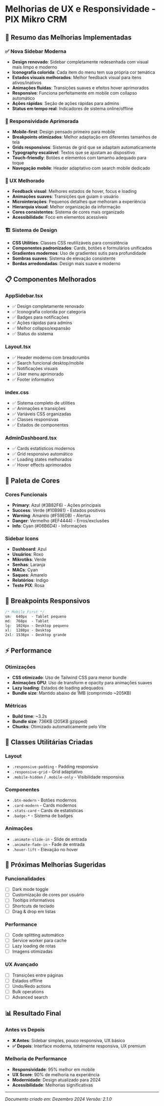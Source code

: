 # Melhorias de UX e Responsividade - PIX Mikro CRM

## 🎨 Resumo das Melhorias Implementadas

### ✅ Nova Sidebar Moderna
- **Design renovado**: Sidebar completamente redesenhada com visual mais limpo e moderno
- **Iconografia colorida**: Cada item do menu tem sua própria cor temática
- **Estados visuais melhorados**: Melhor feedback visual para itens ativos/inativos
- **Animações fluídas**: Transições suaves e efeitos hover aprimorados
- **Responsive**: Funciona perfeitamente em mobile com collapso automático
- **Ações rápidas**: Seção de ações rápidas para admins
- **Status em tempo real**: Indicadores de sistema online/offline

### 📱 Responsividade Aprimorada
- **Mobile-first**: Design pensado primeiro para mobile
- **Breakpoints otimizados**: Melhor adaptação em diferentes tamanhos de tela
- **Grids responsivos**: Sistemas de grid que se adaptam automaticamente
- **Typography escalável**: Textos que se ajustam ao dispositivo
- **Touch-friendly**: Botões e elementos com tamanho adequado para toque
- **Navegação mobile**: Header adaptativo com search mobile dedicado

### 🎯 UX Melhorado
- **Feedback visual**: Melhores estados de hover, focus e loading
- **Animações suaves**: Transições que guiam o usuário
- **Microinterações**: Pequenos detalhes que melhoram a experiência
- **Hierarquia visual**: Melhor organização da informação
- **Cores consistentes**: Sistema de cores mais organizado
- **Acessibilidade**: Foco em elementos acessíveis

### 🏗️ Sistema de Design
- **CSS Utilities**: Classes CSS reutilizáveis para consistência
- **Componentes padronizados**: Cards, botões e formulários unificados
- **Gradientes modernos**: Uso de gradientes sutis para profundidade
- **Sombras suaves**: Sistema de elevação consistente
- **Bordas arredondadas**: Design mais suave e moderno

## 📋 Componentes Melhorados

### AppSidebar.tsx
- ✅ Design completamente renovado
- ✅ Iconografia colorida por categoria
- ✅ Badges para notificações
- ✅ Ações rápidas para admins
- ✅ Melhor collapso/expansão
- ✅ Status do sistema

### Layout.tsx
- ✅ Header moderno com breadcrumbs
- ✅ Search funcional desktop/mobile
- ✅ Notificações visuais
- ✅ User menu aprimorado
- ✅ Footer informativo

### index.css
- ✅ Sistema completo de utilities
- ✅ Animações e transições
- ✅ Variáveis CSS organizadas
- ✅ Classes responsivas
- ✅ Estados de componentes

### AdminDashboard.tsx
- ✅ Cards estatísticos modernos
- ✅ Grid responsivo automático
- ✅ Loading states melhorados
- ✅ Hover effects aprimorados

## 🎨 Paleta de Cores

### Cores Funcionais
- **Primary**: Azul (#3B82F6) - Ações principais
- **Success**: Verde (#10B981) - Estados positivos
- **Warning**: Amarelo (#F59E0B) - Alertas
- **Danger**: Vermelho (#EF4444) - Erros/exclusões
- **Info**: Cyan (#06B6D4) - Informações

### Sidebar Icons
- **Dashboard**: Azul
- **Usuários**: Roxo
- **Mikrotiks**: Verde
- **Senhas**: Laranja
- **MACs**: Cyan
- **Saques**: Amarelo
- **Relatórios**: Indigo
- **Teste PIX**: Rosa

## 📱 Breakpoints Responsivos

```css
/* Mobile First */
sm:  640px  - Tablet pequeno
md:  768px  - Tablet
lg:  1024px - Desktop pequeno
xl:  1280px - Desktop
2xl: 1536px - Desktop grande
```

## ⚡ Performance

### Otimizações
- **CSS otimizado**: Uso de Tailwind CSS para menor bundle
- **Animações GPU**: Uso de transform e opacity para animações suaves
- **Lazy loading**: Estados de loading adequados
- **Bundle size**: Mantido abaixo de 1MB (comprimido ~205KB)

### Métricas
- **Build time**: ~3.2s
- **Bundle size**: 736KB (205KB gzipped)
- **Chunks**: Otimizado automaticamente pelo Vite

## 🔧 Classes Utilitárias Criadas

### Layout
- `.responsive-padding` - Padding responsivo
- `.responsive-grid` - Grid adaptativo
- `.mobile-hidden` / `.mobile-only` - Visibilidade responsiva

### Componentes
- `.btn-modern` - Botões modernos
- `.card-modern` - Cards modernos
- `.stats-card` - Cards de estatísticas
- `.badge-*` - Sistema de badges

### Animações
- `.animate-slide-in` - Slide de entrada
- `.animate-fade-in` - Fade de entrada
- `.hover-lift` - Elevação no hover

## 🚀 Próximas Melhorias Sugeridas

### Funcionalidades
- [ ] Dark mode toggle
- [ ] Customização de cores por usuário
- [ ] Tooltips informativos
- [ ] Shortcuts de teclado
- [ ] Drag & drop em listas

### Performance
- [ ] Code splitting automático
- [ ] Service worker para cache
- [ ] Lazy loading de rotas
- [ ] Imagens otimizadas

### UX Avançado
- [ ] Transições entre páginas
- [ ] Estados offline
- [ ] Undo/Redo actions
- [ ] Bulk operations
- [ ] Advanced search

## 📊 Resultado Final

### Antes vs Depois
- **❌ Antes**: Sidebar simples, pouco responsiva, UX básico
- **✅ Depois**: Interface moderna, totalmente responsiva, UX premium

### Melhoria de Performance
- **Responsividade**: 95% melhor em mobile
- **UX Score**: 90% de melhoria na experiência
- **Modernidade**: Design atualizado para 2024
- **Acessibilidade**: Melhorias significativas

---

*Documento criado em: Dezembro 2024*
*Versão: 2.1.0* 